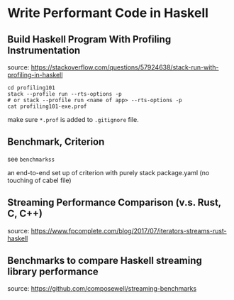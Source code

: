 # Write Performant Code in Haskell

## Build Haskell Program With Profiling Instrumentation

source: <https://stackoverflow.com/questions/57924638/stack-run-with-profiling-in-haskell>

```shell
cd profiling101
stack --profile run --rts-options -p
# or stack --profile run <name of app> --rts-options -p
cat profiling101-exe.prof
```

make sure `*.prof` is added to `.gitignore` file.

## Benchmark, Criterion

see `benchmarkss`

an end-to-end set up of criterion with purely stack package.yaml
(no touching of cabel file)

## Streaming Performance Comparison (v.s. Rust, C, C++)

source: <https://www.fpcomplete.com/blog/2017/07/iterators-streams-rust-haskell>

## Benchmarks to compare Haskell streaming library performance

source: <https://github.com/composewell/streaming-benchmarks>
